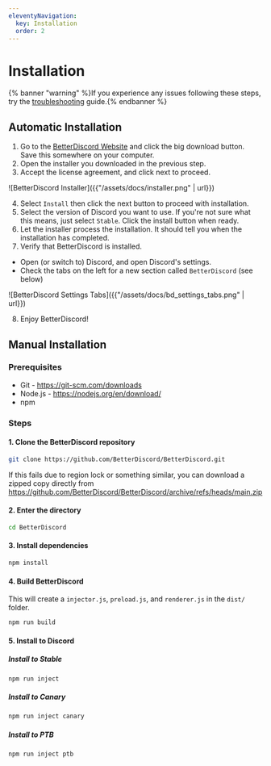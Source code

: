 ```yaml
---
eleventyNavigation:
  key: Installation
  order: 2
---
```


# Installation

{% banner "warning" %}If you experience any issues following these steps, try the [troubleshooting](../../troubleshooting/installation-issues) guide.{% endbanner %}

## Automatic Installation

1. Go to the [BetterDiscord Website](https://betterdiscord.app) and click the big download button. Save this somewhere on your computer.
2. Open the installer you downloaded in the previous step.
3. Accept the license agreement, and click next to proceed.

![BetterDiscord Installer]({{"/assets/docs/installer.png" | url}})

4. Select `Install` then click the next button to proceed with installation.
5. Select the version of Discord you want to use. If you're not sure what this means, just select `Stable`. Click the install button when ready.
6. Let the installer process the installation. It should tell you when the installation has completed.
7. Verify that BetterDiscord is installed.
  - Open (or switch to) Discord, and open Discord's settings.
  - Check the tabs on the left for a new section called `BetterDiscord` (see below)

![BetterDiscord Settings Tabs]({{"/assets/docs/bd_settings_tabs.png" | url}})

8. Enjoy BetterDiscord!



## Manual Installation

### Prerequisites

- Git - https://git-scm.com/downloads
- Node.js - https://nodejs.org/en/download/
- npm

### Steps

#### 1. Clone the BetterDiscord repository
```sh
git clone https://github.com/BetterDiscord/BetterDiscord.git
```
If this fails due to region lock or something similar, you can download a zipped copy directly from https://github.com/BetterDiscord/BetterDiscord/archive/refs/heads/main.zip

#### 2. Enter the directory
```sh
cd BetterDiscord
```

#### 3. Install dependencies
```sh
npm install
```

#### 4. Build BetterDiscord

This will create a `injector.js`, `preload.js`, and `renderer.js` in the `dist/` folder.
```sh
npm run build
```

#### 5. Install to Discord

##### Install to Stable
```sh
npm run inject
```

##### Install to Canary
```sh
npm run inject canary
```

##### Install to PTB
```sh
npm run inject ptb
```